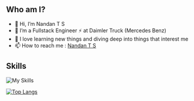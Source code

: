 ## Who am I?
- 👋 Hi, I’m Nandan T S
- 👀 I’m a Fullstack Engineer ⚡️ at Daimler Truck (Mercedes Benz)
- 🚀 I love learning new things and diving deep into things that interest me
- 📫 How to reach me : [Nandan T S](https://www.linkedin.com/in/nandan-t-s-643345b3)

## Skills
![My Skills](https://skillicons.dev/icons?i=react,redux,angular,spring,typescript,npm,vite,tailwind,html,css,js,java,cpp,python,vscode,git,github,postman,vim&theme=dark&perline=6)

[![Top Langs](https://github-readme-stats.vercel.app/api/top-langs/?username=NandaNxD&layout=compact)](https://github.com/NandaNxD/github-readme-stats)


<!---
NandaNxD/NandaNxD is a ✨ special ✨ repository because its `README.md` (this file) appears on your GitHub profile.
You can click the Preview link to take a look at your changes.
--->
